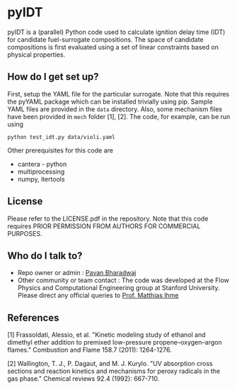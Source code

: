 # pyIDT #

pyIDT is a (parallel) Python code used to calculate ignition delay time (IDT) for candidate fuel-surrogate compositions. The space of candidate compositions is first evaluated using a set of linear constraints based on physical properties.

## How do I get set up? ##

First, setup the YAML file for the particular surrogate. Note that this requires the pyYAML package which can be installed trivially using pip. Sample YAML files are provided in the `data` directory. Also, some mechanism files have been provided in `mech` folder [1], [2]. The code, for example, can be run using

```
python test_idt.py data/violi.yaml
```

Other prerequisites for this code are 

* cantera - python
* multiprocessing
* numpy, itertools

## License ##

Please refer to the LICENSE.pdf in the repository. Note that this code requires PRIOR PERMISSION FROM AUTHORS FOR COMMERCIAL PURPOSES.

## Who do I talk to? ##

* Repo owner or admin : [Pavan Bharadwaj](https://github.com/gpavanb)
* Other community or team contact : The code was developed at the Flow Physics and Computational Engineering group at Stanford University. Please direct any official queries to [Prof. Matthias Ihme](mailto:mihme@stanford.edu)

## References ##

[1] Frassoldati, Alessio, et al. "Kinetic modeling study of ethanol and dimethyl ether addition to premixed low-pressure propene–oxygen–argon flames." Combustion and Flame 158.7 (2011): 1264-1276.

[2] Wallington, T. J., P. Dagaut, and M. J. Kurylo. "UV absorption cross sections and reaction kinetics and mechanisms for peroxy radicals in the gas phase." Chemical reviews 92.4 (1992): 667-710.
